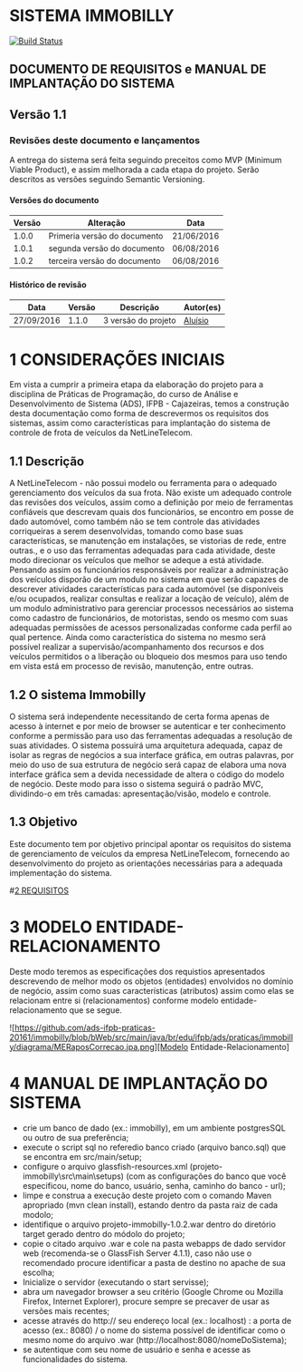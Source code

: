 # SISTEMA IMMOBILLY
[![Build Status](https://travis-ci.org/ads-ifpb-praticas-20161/immobilly.svg?branch=bWeb)](https://travis-ci.org/ads-ifpb-praticas-20161/immobilly)

## DOCUMENTO DE REQUISITOS e MANUAL DE IMPLANTAÇÃO DO SISTEMA
## Versão 1.1


### Revisões deste documento e lançamentos
A entrega do sistema será feita seguindo preceitos como MVP (Minimum Viable Product), e assim melhorada a cada etapa do projeto.
Serão descritos as versões seguindo Semantic Versioning.

#### Versões do documento
Versão      |       Alteração               |  Data
----------- | ----------------------------- | ------------
1.0.0       | Primeria versão do documento  | 21/06/2016
1.0.1       | segunda versão do documento   | 06/08/2016
1.0.2       | terceira versão do documento  | 06/08/2016

#### Histórico de revisão
Data          |   Versão    |               Descrição                  |  Autor(es)
------------- | ----------- | ---------------------------------------- | --------------------------------
27/09/2016    |  1.1.0      |          3 versão do projeto             | [Aluísio](https://github.com/AluisioPereira) 

# 1 <a name="coninicial">CONSIDERAÇÕES INICIAIS</a>
Em vista a cumprir a primeira etapa da elaboração do projeto para a disciplina de Práticas de Programação, do curso de Análise e Desenvolvimento de Sistema (ADS), IFPB - Cajazeiras, temos a construção desta documentação como forma de descrevermos os requisitos dos sistemas, assim como características para implantação do sistema de controle de frota de veículos da NetLineTelecom.

## 1.1 <a name="d">Descrição</a>
A NetLineTelecom - não possui modelo ou ferramenta para o adequado gerenciamento dos veículos da sua frota. Não existe um adequado controle das revisões dos veículos, assim como a definição por meio de ferramentas confiáveis que descrevam quais dos funcionários, se encontro em posse de dado automóvel, como também não se tem controle das atividades corriqueiras a serem desenvolvidas, tomando como base suas características, se manutenção em instalações, se vistorias de rede, entre outras., e o uso das ferramentas adequadas para cada atividade, deste modo direcionar os veículos que melhor se adeque a está atividade.  Pensando assim os funcionários responsáveis por realizar a administração dos veículos disporão de um modulo no sistema em que serão capazes de descrever atividades características para cada automóvel (se disponíveis e/ou ocupados, realizar consultas e realizar a locação de veículo), além de um modulo administrativo para gerenciar processos necessários ao sistema como cadastro de funcionários, de motoristas, sendo os mesmo com suas adequadas permissões de acessos personalizadas conforme cada perfil ao qual pertence. Ainda como característica do sistema no mesmo será possível realizar a supervisão/acompanhamento dos recursos e dos veículos  permitidos o a liberação ou bloqueio dos mesmos para uso tendo em vista está em processo de revisão, manutenção, entre outras. 

## 1.2 <a name="ost">O sistema Immobilly</a>
O sistema será independente necessitando de certa forma apenas de acesso à internet e por meio de browser se autenticar e ter conhecimento conforme a permissão para uso das ferramentas adequadas a resolução de suas atividades.
O sistema possuirá uma arquitetura adequada, capaz de isolar as regras de negócios a sua interface gráfica, em outras palavras, por meio do uso de sua estrutura de negócio será capaz de elabora uma nova interface gráfica sem a devida necessidade de altera o código do modelo de negócio. Deste modo para isso o sistema seguirá o padrão MVC, dividindo-o em três camadas: apresentação/visão, modelo e controle.

## 1.3 <a name="o">Objetivo</a>
Este documento tem por objetivo principal apontar os requisitos do sistema de gerenciamento de veículos da empresa NetLineTelecom, fornecendo ao desenvolvimento do projeto as orientações necessárias para a adequada implementação do sistema.

#<a href="https://github.com/ads-ifpb-praticas-20161/immobilly/wiki/2-REQUISITOS">2 REQUISITOS</a>

# <a name="mer">3 MODELO ENTIDADE-RELACIONAMENTO</a>
Deste modo teremos as especificações dos requistios apresentados descrevendo de melhor modo os objetos (entidades) envolvidos no domínio de negócio, assim como suas características (atributos) assim como elas se relacionam entre si (relacionamentos) conforme modelo entidade-relacionamento que se segue.  

![https://github.com/ads-ifpb-praticas-20161/immobilly/blob/bWeb/src/main/java/br/edu/ifpb/ads/praticas/immobilly/diagrama/MERaposCorrecao.jpa.png][Modelo Entidade-Relacionamento]

[Modelo Entidade-Relacionamento]:https://github.com/ads-ifpb-praticas-20161/immobilly/blob/bWeb/src/main/java/br/edu/ifpb/ads/praticas/immobilly/diagrama/MERaposCorrecao.jpa.png

# <a name="mis">4 MANUAL DE IMPLANTAÇÃO DO SISTEMA</a>
* crie um banco de dado (ex.: immobilly), em um ambiente postgresSQL ou outro de sua preferência;
* execute o script sql no referedio banco criado (arquivo banco.sql) que se encontra em src/main/setup;
* configure o arquivo glassfish-resources.xml (projeto-immobilly\src\main\setups) (com as configurações do banco que você especificou, nome do banco, usuário, senha, caminho do banco - url);
* limpe e construa a execução deste projeto com o comando Maven apropriado (mvn clean install), estando dentro da pasta raiz de cada modolo;
* identifique o arquivo projeto-immobilly-1.0.2.war dentro do diretório target gerado dentro do módolo do projeto;
* copie o citado arquivo .war e cole na pasta webapps de dado servidor web (recomenda-se o GlassFish Server 4.1.1), caso não use o recomendado procure identificar a pasta de destino no apache de sua escolha;
* Inicialize o servidor (executando o start servisse);
* abra um navegador browser a seu critério (Google Chrome ou Mozilla Firefox, Internet Explorer), procure sempre se precaver de usar as versões mais recentes;
* acesse através do http:// seu endereço local (ex.: localhost) : a porta de acesso (ex.: 8080) / o nome do sistema possível de identificar como o mesmo nome do arquivo .war (http://localhost:8080/nomeDoSistema);
* se autentique com seu nome de usuário e senha e acesse as funcionalidades do sistema.